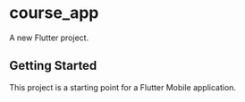 # course_app

A new Flutter project.

## Getting Started

This project is a starting point for a Flutter Mobile application.

